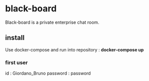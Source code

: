 # black-board
Black-board is a private enterprise chat room.

## install
Use docker-compose and run into repository :
**docker-compose up**

### first user
id : Giordano_Bruno
password : password